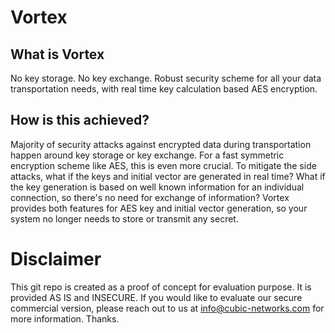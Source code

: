 # Vortex
## What is Vortex
No key storage. No key exchange. Robust security scheme for all your data transportation needs, with real time key calculation based AES encryption.

## How is this achieved?
Majority of security attacks against encrypted data during transportation happen around key storage or key exchange. For a fast symmetric encryption scheme like AES, this is even more crucial. To mitigate the side attacks, what if the keys and initial vector are generated in real time? What if the key generation is based on well known information for an individual connection, so there's no need for exchange of information? Vortex provides both features for AES key and initial vector generation, so your system no longer needs to store or transmit any secret.

# Disclaimer
This git repo is created as a proof of concept for evaluation purpose. It is provided AS IS and INSECURE. If you would like to evaluate our secure commercial version, please reach out to us at info@cubic-networks.com for more information. Thanks.
